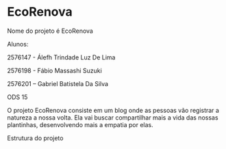 # EcoRenova


Nome do projeto é EcoRenova

Alunos: 

2576147 - Álefh Trindade Luz De Lima

2576198 - Fábio Massashi Suzuki

2576201 – Gabriel Batistela Da Silva

ODS 15

O projeto EcoRenova consiste em um blog onde as pessoas vão registrar a natureza a nossa volta. Ela vai buscar compartilhar mais a vida das nossas plantinhas, desenvolvendo mais a empatia por elas.

Estrutura do projeto
